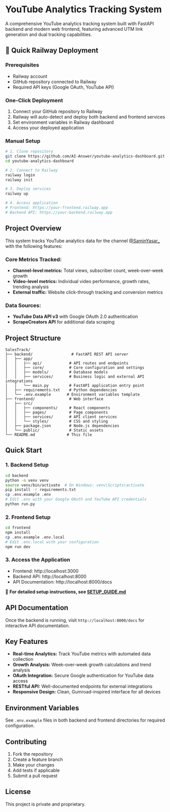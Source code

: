 # YouTube Analytics Tracking System

A comprehensive YouTube analytics tracking system built with FastAPI backend and modern web frontend, featuring advanced UTM link generation and dual tracking capabilities.

## 🚀 Quick Railway Deployment

### Prerequisites
- Railway account
- GitHub repository connected to Railway
- Required API keys (Google OAuth, YouTube API)

### One-Click Deployment
1. Connect your GitHub repository to Railway
2. Railway will auto-detect and deploy both backend and frontend services
3. Set environment variables in Railway dashboard
4. Access your deployed application

### Manual Setup
```bash
# 1. Clone repository
git clone https://github.com/AI-Answer/youtube-analytics-dashboard.git
cd youtube-analytics-dashboard

# 2. Connect to Railway
railway login
railway init

# 3. Deploy services
railway up

# 4. Access application
# Frontend: https://your-frontend.railway.app
# Backend API: https://your-backend.railway.app
```

## Project Overview

This system tracks YouTube analytics data for the channel [@SaminYasar_](https://www.youtube.com/@SaminYasar_) with the following features:

### Core Metrics Tracked:
- **Channel-level metrics:** Total views, subscriber count, week-over-week growth
- **Video-level metrics:** Individual video performance, growth rates, trending analysis
- **External traffic:** Website click-through tracking and conversion metrics

### Data Sources:
- **YouTube Data API v3** with Google OAuth 2.0 authentication
- **ScrapeCreators API** for additional data scraping

## Project Structure

```
SalesTrack/
├── backend/                 # FastAPI REST API server
│   ├── app/
│   │   ├── api/            # API routes and endpoints
│   │   ├── core/           # Core configuration and settings
│   │   ├── models/         # Database models
│   │   ├── services/       # Business logic and external API integrations
│   │   └── main.py         # FastAPI application entry point
│   ├── requirements.txt    # Python dependencies
│   └── .env.example       # Environment variables template
├── frontend/               # Web interface
│   ├── src/
│   │   ├── components/     # React components
│   │   ├── pages/          # Page components
│   │   ├── services/       # API client services
│   │   └── styles/         # CSS and styling
│   ├── package.json        # Node.js dependencies
│   └── public/             # Static assets
└── README.md              # This file
```

## Quick Start

### 1. Backend Setup
```bash
cd backend
python -m venv venv
source venv/bin/activate  # On Windows: venv\Scripts\activate
pip install -r requirements.txt
cp .env.example .env
# Edit .env with your Google OAuth and YouTube API credentials
python run.py
```

### 2. Frontend Setup
```bash
cd frontend
npm install
cp .env.example .env.local
# Edit .env.local with your configuration
npm run dev
```

### 3. Access the Application
- Frontend: http://localhost:3000
- Backend API: http://localhost:8000
- API Documentation: http://localhost:8000/docs

📖 **For detailed setup instructions, see [SETUP_GUIDE.md](SETUP_GUIDE.md)**

## API Documentation

Once the backend is running, visit `http://localhost:8000/docs` for interactive API documentation.

## Key Features

- **Real-time Analytics:** Track YouTube metrics with automated data collection
- **Growth Analysis:** Week-over-week growth calculations and trend analysis
- **OAuth Integration:** Secure Google authentication for YouTube data access
- **RESTful API:** Well-documented endpoints for external integrations
- **Responsive Design:** Clean, Gumroad-inspired interface for all devices

## Environment Variables

See `.env.example` files in both backend and frontend directories for required configuration.

## Contributing

1. Fork the repository
2. Create a feature branch
3. Make your changes
4. Add tests if applicable
5. Submit a pull request

## License

This project is private and proprietary.

